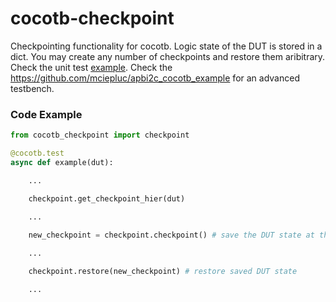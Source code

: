 # cocotb-checkpoint
Checkpointing functionality for cocotb.
Logic state of the DUT is stored in a dict. You may create any number of checkpoints and restore them aribitrary. Check the unit test [example](https://github.com/mciepluc/cocotb-checkpoint/tree/main/tests).
Check the https://github.com/mciepluc/apbi2c_cocotb_example for an advanced testbench. 


### Code Example
```Python
from cocotb_checkpoint import checkpoint

@cocotb.test
async def example(dut):

    ...

    checkpoint.get_checkpoint_hier(dut)
    
    ...

    new_checkpoint = checkpoint.checkpoint() # save the DUT state at this point

    ...

    checkpoint.restore(new_checkpoint) # restore saved DUT state

    ...

```
